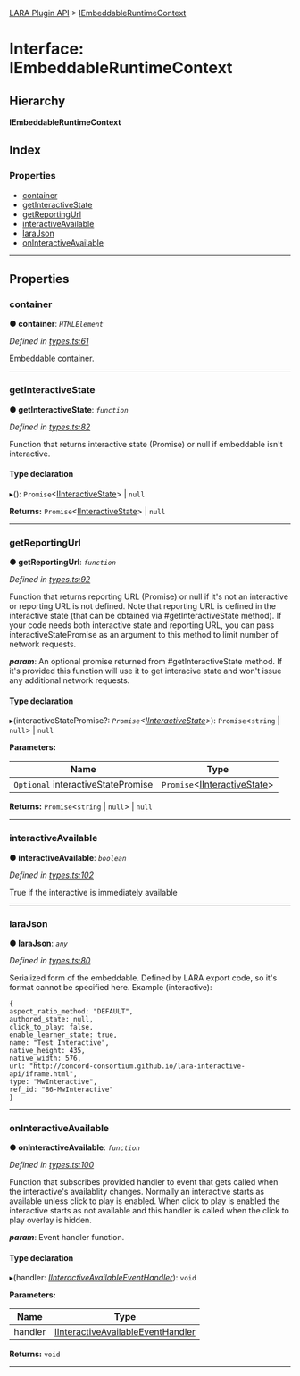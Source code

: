 [LARA Plugin API](../README.md) > [IEmbeddableRuntimeContext](../interfaces/iembeddableruntimecontext.md)

# Interface: IEmbeddableRuntimeContext

## Hierarchy

**IEmbeddableRuntimeContext**

## Index

### Properties

* [container](iembeddableruntimecontext.md#container)
* [getInteractiveState](iembeddableruntimecontext.md#getinteractivestate)
* [getReportingUrl](iembeddableruntimecontext.md#getreportingurl)
* [interactiveAvailable](iembeddableruntimecontext.md#interactiveavailable)
* [laraJson](iembeddableruntimecontext.md#larajson)
* [onInteractiveAvailable](iembeddableruntimecontext.md#oninteractiveavailable)

---

## Properties

<a id="container"></a>

###  container

**● container**: *`HTMLElement`*

*Defined in [types.ts:61](https://github.com/concord-consortium/lara/blob/75f8b467/lara-typescript/src/plugin-api/types.ts#L61)*

Embeddable container.

___
<a id="getinteractivestate"></a>

###  getInteractiveState

**● getInteractiveState**: *`function`*

*Defined in [types.ts:82](https://github.com/concord-consortium/lara/blob/75f8b467/lara-typescript/src/plugin-api/types.ts#L82)*

Function that returns interactive state (Promise) or null if embeddable isn't interactive.

#### Type declaration
▸(): `Promise`<[IInteractiveState](iinteractivestate.md)> \| `null`

**Returns:** `Promise`<[IInteractiveState](iinteractivestate.md)> \| `null`

___
<a id="getreportingurl"></a>

###  getReportingUrl

**● getReportingUrl**: *`function`*

*Defined in [types.ts:92](https://github.com/concord-consortium/lara/blob/75f8b467/lara-typescript/src/plugin-api/types.ts#L92)*

Function that returns reporting URL (Promise) or null if it's not an interactive or reporting URL is not defined. Note that reporting URL is defined in the interactive state (that can be obtained via #getInteractiveState method). If your code needs both interactive state and reporting URL, you can pass interactiveStatePromise as an argument to this method to limit number of network requests.

*__param__*: An optional promise returned from #getInteractiveState method. If it's provided this function will use it to get interacive state and won't issue any additional network requests.

#### Type declaration
▸(interactiveStatePromise?: *`Promise`<[IInteractiveState](iinteractivestate.md)>*): `Promise`<`string` \| `null`> \| `null`

**Parameters:**

| Name | Type |
| ------ | ------ |
| `Optional` interactiveStatePromise | `Promise`<[IInteractiveState](iinteractivestate.md)> |

**Returns:** `Promise`<`string` \| `null`> \| `null`

___
<a id="interactiveavailable"></a>

###  interactiveAvailable

**● interactiveAvailable**: *`boolean`*

*Defined in [types.ts:102](https://github.com/concord-consortium/lara/blob/75f8b467/lara-typescript/src/plugin-api/types.ts#L102)*

True if the interactive is immediately available

___
<a id="larajson"></a>

###  laraJson

**● laraJson**: *`any`*

*Defined in [types.ts:80](https://github.com/concord-consortium/lara/blob/75f8b467/lara-typescript/src/plugin-api/types.ts#L80)*

Serialized form of the embeddable. Defined by LARA export code, so it's format cannot be specified here. Example (interactive):

```
{
aspect_ratio_method: "DEFAULT",
authored_state: null,
click_to_play: false,
enable_learner_state: true,
name: "Test Interactive",
native_height: 435,
native_width: 576,
url: "http://concord-consortium.github.io/lara-interactive-api/iframe.html",
type: "MwInteractive",
ref_id: "86-MwInteractive"
}
```

___
<a id="oninteractiveavailable"></a>

###  onInteractiveAvailable

**● onInteractiveAvailable**: *`function`*

*Defined in [types.ts:100](https://github.com/concord-consortium/lara/blob/75f8b467/lara-typescript/src/plugin-api/types.ts#L100)*

Function that subscribes provided handler to event that gets called when the interactive's availablity changes. Normally an interactive starts as available unless click to play is enabled. When click to play is enabled the interactive starts as not available and this handler is called when the click to play overlay is hidden.

*__param__*: Event handler function.

#### Type declaration
▸(handler: *[IInteractiveAvailableEventHandler](../#iinteractiveavailableeventhandler)*): `void`

**Parameters:**

| Name | Type |
| ------ | ------ |
| handler | [IInteractiveAvailableEventHandler](../#iinteractiveavailableeventhandler) |

**Returns:** `void`

___

